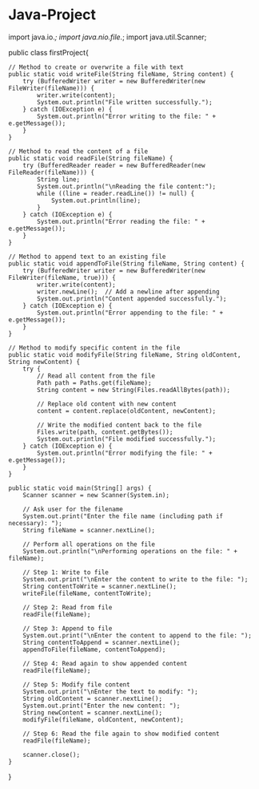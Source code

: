 # Java-Project
import java.io.*;
import java.nio.file.*;
import java.util.Scanner;

public class firstProject{

    // Method to create or overwrite a file with text
    public static void writeFile(String fileName, String content) {
        try (BufferedWriter writer = new BufferedWriter(new FileWriter(fileName))) {
            writer.write(content);
            System.out.println("File written successfully.");
        } catch (IOException e) {
            System.out.println("Error writing to the file: " + e.getMessage());
        }
    }

    // Method to read the content of a file
    public static void readFile(String fileName) {
        try (BufferedReader reader = new BufferedReader(new FileReader(fileName))) {
            String line;
            System.out.println("\nReading the file content:");
            while ((line = reader.readLine()) != null) {
                System.out.println(line);
            }
        } catch (IOException e) {
            System.out.println("Error reading the file: " + e.getMessage());
        }
    }

    // Method to append text to an existing file
    public static void appendToFile(String fileName, String content) {
        try (BufferedWriter writer = new BufferedWriter(new FileWriter(fileName, true))) {
            writer.write(content);
            writer.newLine();  // Add a newline after appending
            System.out.println("Content appended successfully.");
        } catch (IOException e) {
            System.out.println("Error appending to the file: " + e.getMessage());
        }
    }

    // Method to modify specific content in the file
    public static void modifyFile(String fileName, String oldContent, String newContent) {
        try {
            // Read all content from the file
            Path path = Paths.get(fileName);
            String content = new String(Files.readAllBytes(path));

            // Replace old content with new content
            content = content.replace(oldContent, newContent);

            // Write the modified content back to the file
            Files.write(path, content.getBytes());
            System.out.println("File modified successfully.");
        } catch (IOException e) {
            System.out.println("Error modifying the file: " + e.getMessage());
        }
    }

    public static void main(String[] args) {
        Scanner scanner = new Scanner(System.in);

        // Ask user for the filename
        System.out.print("Enter the file name (including path if necessary): ");
        String fileName = scanner.nextLine();

        // Perform all operations on the file
        System.out.println("\nPerforming operations on the file: " + fileName);

        // Step 1: Write to file
        System.out.print("\nEnter the content to write to the file: ");
        String contentToWrite = scanner.nextLine();
        writeFile(fileName, contentToWrite);

        // Step 2: Read from file
        readFile(fileName);

        // Step 3: Append to file
        System.out.print("\nEnter the content to append to the file: ");
        String contentToAppend = scanner.nextLine();
        appendToFile(fileName, contentToAppend);

        // Step 4: Read again to show appended content
        readFile(fileName);

        // Step 5: Modify file content
        System.out.print("\nEnter the text to modify: ");
        String oldContent = scanner.nextLine();
        System.out.print("Enter the new content: ");
        String newContent = scanner.nextLine();
        modifyFile(fileName, oldContent, newContent);

        // Step 6: Read the file again to show modified content
        readFile(fileName);

        scanner.close();
    }
}
